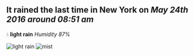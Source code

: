 ## It rained the last time in New York on *May 24th 2016 around 08:51 am*
💧  **light rain** *Humidity 87%*

![light rain](http://openweathermap.org/img/w/10n.png) ![mist](http://openweathermap.org/img/w/50n.png)
